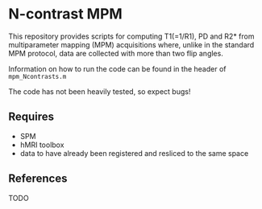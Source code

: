# N-contrast MPM
This repository provides scripts for computing T1(=1/R1), PD and R2\* from multiparameter mapping (MPM) acquisitions where, unlike in the standard MPM protocol, data are collected with more than two flip angles.

Information on how to run the code can be found in the header of `mpm_Ncontrasts.m`

The code has not been heavily tested, so expect bugs!

## Requires
- SPM
- hMRI toolbox
- data to have already been registered and resliced to the same space

## References
TODO
